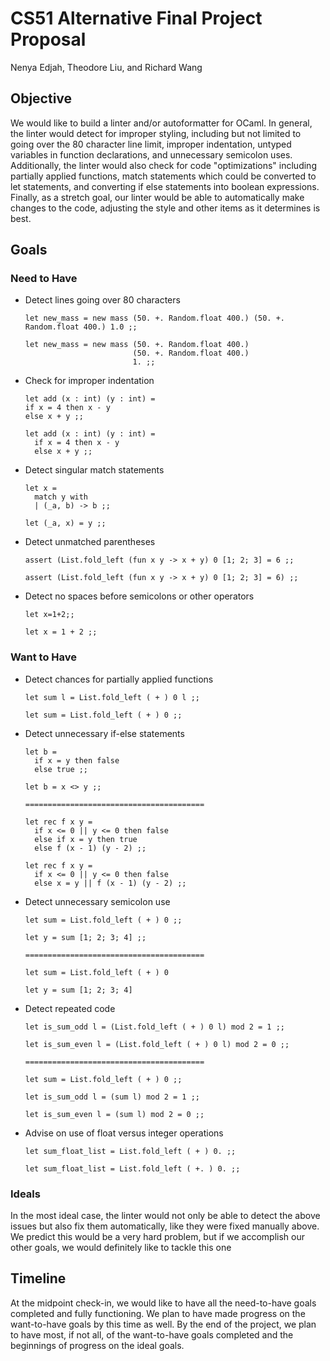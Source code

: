 # CS51 Alternative Final Project Proposal
Nenya Edjah, Theodore Liu, and Richard Wang

## Objective
We would like to build a linter and/or autoformatter for OCaml. In general, the linter would detect for improper styling, including but not limited to going over the 80 character line limit, improper indentation, untyped variables in function declarations, and unnecessary semicolon uses. Additionally, the linter would also check for code "optimizations" including partially applied functions, match statements which could be converted to let statements, and converting if else statements into boolean expressions. Finally, as a stretch goal, our linter would be able to automatically make changes to the code, adjusting the style and other items as it determines is best.

## Goals

### Need to Have
* Detect lines going over 80 characters
  ```
  let new_mass = new mass (50. +. Random.float 400.) (50. +. Random.float 400.) 1.0 ;;

  let new_mass = new mass (50. +. Random.float 400.)
                          (50. +. Random.float 400.)
                          1. ;;
  ```
* Check for improper indentation
  ```
  let add (x : int) (y : int) = 
  if x = 4 then x - y 
  else x + y ;;

  let add (x : int) (y : int) =
    if x = 4 then x - y
    else x + y ;;
  ```
* Detect singular match statements
  ```
  let x = 
    match y with
    | (_a, b) -> b ;;

  let (_a, x) = y ;;
  ```
* Detect unmatched parentheses
  ```
  assert (List.fold_left (fun x y -> x + y) 0 [1; 2; 3] = 6 ;;

  assert (List.fold_left (fun x y -> x + y) 0 [1; 2; 3] = 6) ;;
  ```
* Detect no spaces before semicolons or other operators
  ```
  let x=1+2;;

  let x = 1 + 2 ;;
  ```

### Want to Have
* Detect chances for partially applied functions
  ```
  let sum l = List.fold_left ( + ) 0 l ;;

  let sum = List.fold_left ( + ) 0 ;;
  ```
* Detect unnecessary if-else statements
  ```
  let b = 
    if x = y then false
    else true ;;

  let b = x <> y ;;

  ========================================

  let rec f x y =
    if x <= 0 || y <= 0 then false
    else if x = y then true
    else f (x - 1) (y - 2) ;;

  let rec f x y = 
    if x <= 0 || y <= 0 then false
    else x = y || f (x - 1) (y - 2) ;;
  ```
* Detect unnecessary semicolon use
  ```
  let sum = List.fold_left ( + ) 0 ;;

  let y = sum [1; 2; 3; 4] ;;

  ========================================

  let sum = List.fold_left ( + ) 0 

  let y = sum [1; 2; 3; 4]
  ```
* Detect repeated code
  ```
  let is_sum_odd l = (List.fold_left ( + ) 0 l) mod 2 = 1 ;;

  let is_sum_even l = (List.fold_left ( + ) 0 l) mod 2 = 0 ;;

  ========================================

  let sum = List.fold_left ( + ) 0 ;;

  let is_sum_odd l = (sum l) mod 2 = 1 ;;

  let is_sum_even l = (sum l) mod 2 = 0 ;;
  ```
* Advise on use of float versus integer operations
  ```
  let sum_float_list = List.fold_left ( + ) 0. ;;

  let sum_float_list = List.fold_left ( +. ) 0. ;;
  ```
### Ideals
In the most ideal case, the linter would not only be able to detect the above issues but also fix them automatically, like they were fixed manually above. We predict this would be a very hard problem, but if we accomplish our other goals, we would definitely like to tackle this one

## Timeline
At the midpoint check-in, we would like to have all the need-to-have goals completed and fully functioning. We plan to have made progress on the want-to-have goals by this time as well. By the end of the project, we plan to have most, if not all, of the want-to-have goals completed and the beginnings of progress on the ideal goals.
